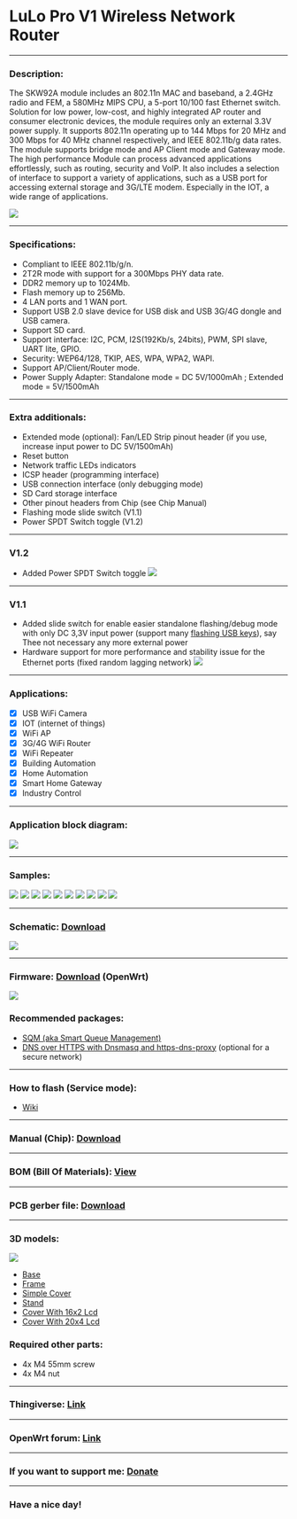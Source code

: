 # LuLo Pro V1 Wireless Network Router

---

### Description:

The SKW92A module includes an 802.11n MAC and baseband, a 2.4GHz radio and FEM, a 580MHz MIPS CPU, a 5-port 10/100 fast Ethernet switch. Solution for low power, low-cost, and highly integrated AP router and consumer electronic devices, the module requires only an external 3.3V power supply. It supports 802.11n operating up to 144 Mbps for 20 MHz and 300 Mbps for 40 MHz channel respectively, and IEEE 802.11b/g data rates. The module supports bridge mode and AP Client mode and Gateway mode. The high performance Module can process advanced applications effortlessly, such as routing, security and VoIP. It also includes a selection of interface to support a variety of applications, such as a USB port for accessing external storage and 3G/LTE modem. Especially in the IOT, a wide range of applications.

![](/pictures/logo.jpg)

---

### Specifications:

- Compliant to IEEE 802.11b/g/n.
- 2T2R mode with support for a 300Mbps PHY
data rate.
- DDR2 memory up to 1024Mb.
- Flash memory up to 256Mb.
- 4 LAN ports and 1 WAN port.
- Support USB 2.0 slave device for USB disk
and USB 3G/4G dongle and USB camera.
- Support SD card.
- Support interface: I2C, PCM,
I2S(192Kb/s, 24bits), PWM, SPI slave, UART lite,
GPIO.
- Security: WEP64/128, TKIP, AES, WPA,
WPA2, WAPI.
- Support AP/Client/Router mode.
- Power Supply Adapter: Standalone mode = DC 5V/1000mAh ; Extended mode = 5V/1500mAh

---

### Extra additionals:

- Extended mode (optional): Fan/LED Strip pinout header (if you use, increase input power to DC 5V/1500mAh)
- Reset button
- Network traffic LEDs indicators
- ICSP header (programming interface)
- USB connection interface (only debugging mode)
- SD Card storage interface
- Other pinout headers from Chip (see Chip Manual)
- Flashing mode slide switch (V1.1)
- Power SPDT Switch toggle (V1.2)

---

### V1.2

- Added Power SPDT Switch toggle
![](/pictures/15.jpg)

---

### V1.1

- Added slide switch for enable easier standalone flashing/debug mode with only DC 3,3V input power (support many [flashing USB keys](https://www.aliexpress.com/wholesale?catId=0&initiative_id=SB_20200810135246&SearchText=ftdi+usb "Aliexpress")), say Thee not necessary  any more external power
- Hardware support for more performance and stability issue for the Ethernet ports (fixed random lagging network)
![](/pictures/14.jpg)
---

### Applications:

- [x] USB WiFi Camera
- [x] IOT (internet of things)
- [x] WiFi AP
- [x] 3G/4G WiFi Router
- [x] WiFi Repeater
- [x] Building Automation
- [x] Home Automation
- [x] Smart Home Gateway
- [x] Industry Control

---

### Application block diagram:

![](/pictures/8.jpg)

---

### Samples:

![](/pictures/1.jpg)
![](/pictures/2.jpg)
![](/pictures/3.jpg)
![](/pictures/4.jpg)
![](/pictures/5.jpg)
![](/pictures/6.jpg)
![](/pictures/7.jpg)
![](/pictures/10.jpg)
![](/pictures/11.jpg)
![](/pictures/12.jpg)

---

### Schematic: [Download](https://github.com/drcyberg/LuLo_Pro_V1/blob/master/lulo/lulo.pdf "Download")

![](/pictures/9.jpg)

---

### Firmware: [Download](https://openwrt.org/toh/hwdata/skylab/skylab_skw92a "skw92a") (OpenWrt)

![](/pictures/13.jpg)

### Recommended packages:
- [SQM (aka Smart Queue Management)](https://openwrt.org/docs/guide-user/network/traffic-shaping/sqm "SQM aka Smart Queue Management")
- [DNS over HTTPS with Dnsmasq and https-dns-proxy](https://openwrt.org/docs/guide-user/services/dns/doh_dnsmasq_https-dns-proxy "DNS over HTTPS with Dnsmasq and https-dns-proxy") (optional for a secure network)

---

### How to flash (Service mode):

- [Wiki](https://github.com/drcyberg/LuLo_Pro_V1/wiki/How-to-flash "Flash")

---

### Manual (Chip): [Download](https://github.com/drcyberg/LuLo_Pro_V1/blob/master/lulo/SkyLab_SKW92A_V1.04_datasheet.pdf "Manual")

---

### BOM (Bill Of Materials): [View](https://github.com/drcyberg/LuLo_Pro_V1/blob/master/bom/ibom.html "View")

---

### PCB gerber file: [Download](https://github.com/drcyberg/LuLo_Pro_V1/blob/master/manufacturing/lulo_v1_2.zip "Download")

---

### 3D models:

![](/pictures/LuLo.jpg)

- [Base](/stl/lulo_base.stl "Base")
- [Frame](/stl/lulo_frame.stl "Frame")
- [Simple Cover](/stl/lulo_top_cover.stl "Simple cover")
- [Stand](/stl/lulo_stand.stl "Stand")
- [Cover With 16x2 Lcd](/stl/lulo_top_wo_fan_16x2.stl "Cover With 16x2 Lcd")
- [Cover With 20x4 Lcd](/stl/lulo_top_wo_fan_20x4.stl "Cover With 20x4 Lcd")

### Required other parts:

- 4x M4 55mm screw
- 4x M4 nut

---

### Thingiverse: [Link](https://www.thingiverse.com/thing:4262740 "Link")

---

### OpenWrt forum: [Link](https://forum.openwrt.org/t/prototype-lulo-pro-v1-wireless-network-router/60118 "Link")

---

### If you want to support me: [Donate](https://www.paypal.me/Kunee82 "Donate")

---

### Have a nice day!
